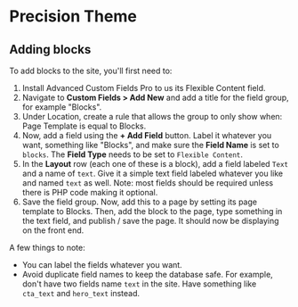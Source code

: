 # Precision Theme

## Adding blocks

To add blocks to the site, you'll first need to:

1. Install Advanced Custom Fields Pro to us its Flexible Content field.
2. Navigate to **Custom Fields > Add New** and add a title for the field group, for example "Blocks".
3. Under Location, create a rule that allows the group to only show when: Page Template is equal to Blocks.
4. Now, add a field using the **+ Add Field** button. Label it whatever you want, something like "Blocks", and make sure the **Field Name** is set to `blocks`. The **Field Type** needs to be set to `Flexible Content`.
5. In the **Layout** row (each one of these is a block), add a field labeled `Text` and a name of `text`. Give it a simple text field labeled whatever you like and named `text` as well. Note: most fields should be required unless there is PHP code making it optional.
6. Save the field group. Now, add this to a page by setting its page template to Blocks. Then, add the block to the page, type something in the text field, and publish / save the page. It should now be displaying on the front end.

A few things to note:

- You can label the fields whatever you want.
- Avoid duplicate field names to keep the database safe. For example, don't have two fields name `text` in the site. Have something like `cta_text` and `hero_text` instead.
